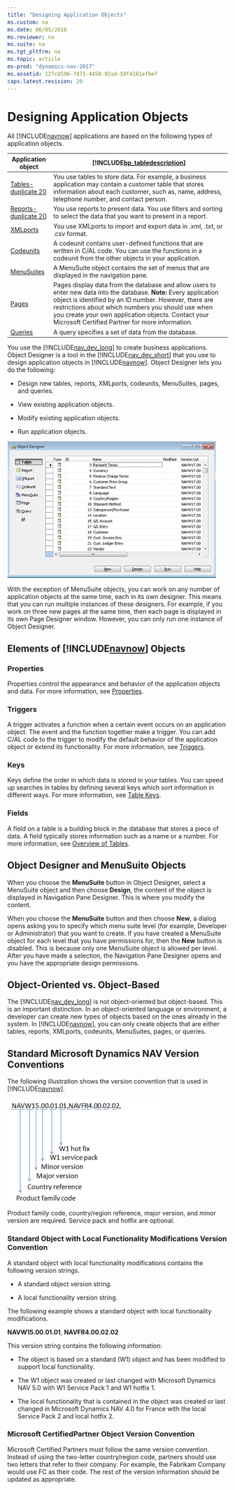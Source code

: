 ```yaml
---
title: "Designing Application Objects"
ms.custom: na
ms.date: 06/05/2016
ms.reviewer: na
ms.suite: na
ms.tgt_pltfrm: na
ms.topic: article
ms-prod: "dynamics-nav-2017"
ms.assetid: 127c8596-7d71-4458-92ad-59f4181efbef
caps.latest.revision: 20
---
```

# Designing Application Objects
All [!INCLUDE[navnow](includes/navnow_md.md)] applications are based on the following types of application objects.  
  
|Application object|[!INCLUDE[bp_tabledescription](includes/bp_tabledescription_md.md)]|  
|------------------------|---------------------------------------|  
|[Tables-duplicate 20](Tables-duplicate-20.md)|You use tables to store data. For example, a business application may contain a customer table that stores information about each customer, such as, name, address, telephone number, and contact person.|  
|[Reports-duplicate 20](Reports-duplicate-20.md)|You use reports to present data. You use filters and sorting to select the data that you want to present in a report.|  
|[XMLports](XMLports.md)|You use XMLports to import and export data in .xml, .txt, or .csv format.|  
|[Codeunits](Codeunits.md)|A codeunit contains user-defined functions that are written in C/AL code. You can use the functions in a codeunit from the other objects in your application.|  
|[MenuSuites](MenuSuites.md)|A MenuSuite object contains the set of menus that are displayed in the navigation pane.|  
|[Pages](Pages.md)|Pages display data from the database and allow users to enter new data into the database. **Note:**  Every application object is identified by an ID number. However, there are restrictions about which numbers you should use when you create your own application objects. Contact your Microsoft Certified Partner for more information.|  
|[Queries](Queries.md)|A query specifies a set of data from the database.|  
  
 You use the [!INCLUDE[nav_dev_long](includes/nav_dev_long_md.md)] to create business applications. Object Designer is a tool in the [!INCLUDE[nav_dev_short](includes/nav_dev_short_md.md)] that you use to design application objects in [!INCLUDE[navnow](includes/navnow_md.md)]. Object Designer lets you do the following:  
  
-   Design new tables, reports, XMLports, codeunits, MenuSuites, pages, and queries.  
  
-   View existing application objects.  
  
-   Modify existing application objects.  
  
-   Run application objects.  
  
 ![Microsoft Dynamics NAV Object Designer](media/NAV_ObjectDesigner.png "NAV\_ObjectDesigner")  
  
 With the exception of MenuSuite objects, you can work on any number of application objects at the same time, each in its own designer. This means that you can run multiple instances of these designers. For example, if you work on three new pages at the same time, then each page is displayed in its own Page Designer window. However, you can only run one instance of Object Designer.  
  
## Elements of [!INCLUDE[navnow](includes/navnow_md.md)] Objects  
  
### Properties  
 Properties control the appearance and behavior of the application objects and data. For more information, see [Properties](Properties.md).  
  
### Triggers  
 A trigger activates a function when a certain event occurs on an application object. The event and the function together make a trigger. You can add C/AL code to the trigger to modify the default behavior of the application object or extend its functionality. For more information, see [Triggers](Triggers.md).  
  
### Keys  
 Keys define the order in which data is stored in your tables. You can speed up searches in tables by defining several keys which sort information in different ways. For more information, see [Table Keys](Table-Keys.md).  
  
### Fields  
 A field on a table is a building block in the database that stores a piece of data. A field typically stores information such as a name or a number. For more information, see [Overview of Tables](Overview-of-Tables.md).  
  
## Object Designer and MenuSuite Objects  
 When you choose the **MenuSuite** button in Object Designer, select a MenuSuite object and then choose **Design**, the content of the object is displayed in Navigation Pane Designer. This is where you modify the content.  
  
 When you choose the **MenuSuite** button and then choose **New**, a dialog opens asking you to specify which menu suite level \(for example, Developer or Administrator\) that you want to create. If you have created a MenuSuite object for each level that you have permissions for, then the **New** button is disabled. This is because only one MenuSuite object is allowed per level. After you have made a selection, the Navigation Pane Designer opens and you have the appropriate design permissions.  
  
## Object-Oriented vs. Object-Based  
 The [!INCLUDE[nav_dev_long](includes/nav_dev_long_md.md)] is not object-oriented but object-based. This is an important distinction. In an object-oriented language or environment, a developer can create new types of objects based on the ones already in the system. In [!INCLUDE[navnow](includes/navnow_md.md)], you can only create objects that are either tables, reports, XMLports, codeunits, MenuSuites, pages, or queries.  
  
## Standard Microsoft Dynamics NAV Version Conventions  
 The following illustration shows the version convention that is used in [!INCLUDE[navnow](includes/navnow_md.md)].  
  
 ![NAV Versioning Convention](media/NAV_VersionConvention.png "NAV\_VersionConvention")  
  
 Product family code, country/region reference, major version, and minor version are required. Service pack and hotfix are optional.  
  
### Standard Object with Local Functionality Modifications Version Convention  
 A standard object with local functionality modifications contains the following version strings.  
  
-   A standard object version string.  
  
-   A local functionality version string.  
  
 The following example shows a standard object with local functionality modifications.  
  
 **NAVW15.00.01.01**, **NAVFR4.00.02.02**  
  
 This version string contains the following information:  
  
-   The object is based on a standard \(W1\) object and has been modified to support local functionality.  
  
-   The W1 object was created or last changed with Microsoft Dynamics NAV 5.0 with W1 Service Pack 1 and W1 hotfix 1.  
  
-   The local functionality that is contained in the object was created or last changed in Microsoft Dynamics NAV 4.0 for France with the local Service Pack 2 and local hotfix 2.  
  
### Microsoft CertifiedPartner Object Version Convention  
 Microsoft Certified Partners must follow the same version convention. Instead of using the two-letter country/region code, partners should use two letters that refer to their company. For example, the Fabrikam Company would use FC as their code. The rest of the version information should be updated as appropriate.